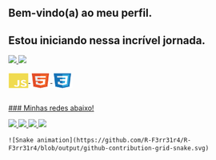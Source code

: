 ## Bem-vindo(a) ao meu perfil.
## Estou iniciando nessa incrível jornada.

<div> <a href="https://github.com/R-F3rr31r4"> 
  <img height="180em" src="https://github-readme-stats.vercel.app/api?username=R-F3rr31r4&show_icons=true&theme=tokyonight&include_all_commits=true&count_private=true"/> 
  <img height="180em" src="https://github-readme-stats.vercel.app/api/top-langs/?username=R-F3rr31r4&layout=compact&langs_count=6&theme=tokyonight"/>
  </div>
  <div style="display: inline_block"><br> <img align="center" alt="Js" height="30" width="40" src="https://raw.githubusercontent.com/devicons/devicon/master/icons/javascript/javascript-plain.svg"> 
    <img align="center" alt="HTML" height="30" width="40" src="https://raw.githubusercontent.com/devicons/devicon/master/icons/html5/html5-original.svg">
    <img align="center" alt="CSS" height="30" width="40" src="https://raw.githubusercontent.com/devicons/devicon/master/icons/css3/css3-original.svg">
  </div>
  
  <br> ### Minhas redes abaixo! 
  
  <div> 
    <a href="#" target="_blank">
      <img src="https://img.shields.io/badge/-Instagram-%23E4405F?style=for-the-badge&logo=instagram&logoColor=white" target="_blank">
    </a> 
    <a href="#" target="_blank">
      <img src="https://img.shields.io/badge/Discord-7289DA?style=for-the-badge&logo=discord&logoColor=white" target="_blank">
    </a> 
    <a href = "#">
      <img src="https://img.shields.io/badge/-Gmail-%23333?style=for-the-badge&logo=gmail&logoColor=white" target="_blank">
    </a> 
    <a href="#" target="_blank">
      <img src="https://img.shields.io/badge/-LinkedIn-%230077B5?style=for-the-badge&logo=linkedin&logoColor=white" target="_blank">
    </a>
    
    ![Snake animation](https://github.com/R-F3rr31r4/R-F3rr31r4/blob/output/github-contribution-grid-snake.svg)
    
  </div>
